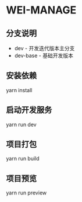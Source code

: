 # WEI-MANAGE

## 分支说明

* dev - 开发迭代版本主分支
* dev-base - 基础开发版本

## 安装依赖

yarn install

## 启动开发服务

yarn run dev

## 项目打包

yarn run build

## 项目预览

yarn run preview
